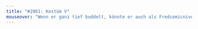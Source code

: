 ```yaml
---
title: "#2961: Kostüm V"
mouseover: "Wenn er ganz tief buddelt, könnte er auch als Fredcomicniveau gehen."
---
```

